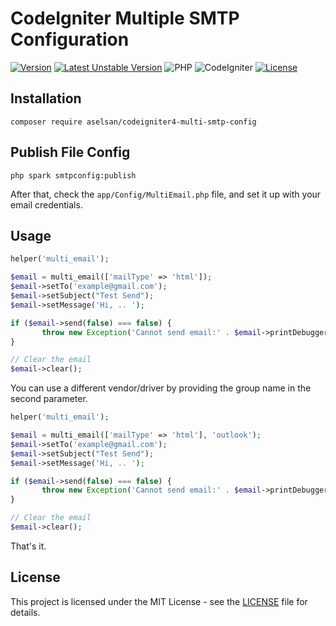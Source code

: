 # CodeIgniter Multiple SMTP Configuration

[![Version](http://poser.pugx.org/aselsan/codeigniter4-multi-smtp-config/version)](https://packagist.org/packages/aselsan/codeigniter4-multi-smtp-config)
[![Latest Unstable Version](http://poser.pugx.org/aselsan/codeigniter4-multi-smtp-config/v/unstable)](https://packagist.org/packages/aselsan/codeigniter4-multi-smtp-config)
![PHP](https://img.shields.io/badge/PHP-%5E8.0-blue)
![CodeIgniter](https://img.shields.io/badge/CodeIgniter-%5E4.8-blue)
[![License](http://poser.pugx.org/aselsan/codeigniter4-multi-smtp-config/license)](https://packagist.org/packages/aselsan/codeigniter4-multi-smtp-config)

## Installation

```
composer require aselsan/codeigniter4-multi-smtp-config
```

## Publish File Config

```
php spark smtpconfig:publish
```

After that, check the `app/Config/MultiEmail.php` file, and set it up with your email credentials.

## Usage

```php
helper('multi_email');

$email = multi_email(['mailType' => 'html']);
$email->setTo('example@gmail.com');
$email->setSubject("Test Send");
$email->setMessage('Hi, .. ');

if ($email->send(false) === false) {
       throw new Exception('Cannot send email:' . $email->printDebugger(['headers']));
}

// Clear the email
$email->clear();
```

You can use a different vendor/driver by providing the group name in the second parameter.

```php
helper('multi_email');

$email = multi_email(['mailType' => 'html'], 'outlook');
$email->setTo('example@gmail.com');
$email->setSubject("Test Send");
$email->setMessage('Hi, .. ');

if ($email->send(false) === false) {
       throw new Exception('Cannot send email:' . $email->printDebugger(['headers']));
}

// Clear the email
$email->clear();
```

That's it.

## License

This project is licensed under the MIT License - see the [LICENSE](/LICENSE) file for details.
